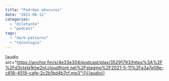 ```yaml
---
title: "Padrões obscuros"
date: "2021-06-11"
categories: 
  - "diletante"
  - "podcast"
tags: 
  - "dark-patterns"
  - "tecnologia"
---
```


\[audio src="https://anchor.fm/s/4e33e304/podcast/play/35291793/https%3A%2F%2Fd3ctxlq1ktw2nl.cloudfront.net%2Fstaging%2F2021-5-11%2Fa3a7e08e-c818-4519-cafe-2c2b1bd4b7cf.mp3"\]\[/audio\]
